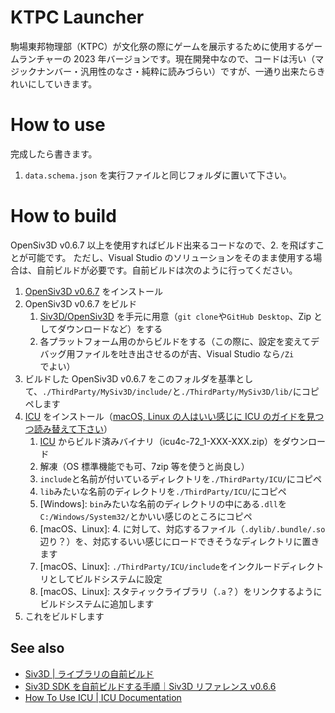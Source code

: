 # KTPC Launcher
駒場東邦物理部（KTPC）が文化祭の際にゲームを展示するために使用するゲームランチャーの 2023 年バージョンです。現在開発中なので、コードは汚い（マジックナンバー・汎用性のなさ・純粋に読みづらい）ですが、一通り出来たらきれいにしていきます。

# How to use
完成したら書きます。

1. `data.schema.json` を実行ファイルと同じフォルダに置いて下さい。

# How to build
OpenSiv3D v0.6.7 以上を使用すればビルド出来るコードなので、2. を飛ばすことが可能です。
ただし、Visual Studio のソリューションをそのまま使用する場合は、自前ビルドが必要です。自前ビルドは次のように行ってください。

1. [OpenSiv3D v0.6.7](https://siv3d.github.io/ja-jp/) をインストール
2. OpenSiv3D v0.6.7 をビルド
   1. [Siv3D/OpenSiv3D](https://github.com/Siv3D/OpenSiv3D) を手元に用意（`git clone`や`GitHub Desktop`、Zip としてダウンロードなど）をする
   2. 各プラットフォーム用のからビルドをする（この際に、設定を変えてデバッグ用ファイルを吐き出させるのが吉、Visual Studio なら`/Zi`でよい）
3. ビルドした OpenSiv3D v0.6.7 をこのフォルダを基準として、`./ThirdParty/MySiv3D/include/`と`./ThirdParty/MySiv3D/lib/`にコピペします
4. [ICU](https://github.com/unicode-org/icu/releases) をインストール（[macOS, Linux の人はいい感じに ICU のガイドを見つつ読み替えて下さい](https://unicode-org.github.io/icu/userguide/icu/howtouseicu.html)）
   1. [ICU](https://github.com/unicode-org/icu/releases) からビルド済みバイナリ（icu4c-72_1-XXX-XXX.zip）をダウンロード
   2. 解凍（OS 標準機能でも可、7zip 等を使うと尚良し）
   3. `include`と名前が付いているディレクトリを`./ThirdParty/ICU/`にコピペ
   4. `lib`みたいな名前のディレクトリを`./ThirdParty/ICU/`にコピペ
   5. \[Windows\]: `bin`みたいな名前のディレクトリの中にある`.dll`を`C:/Windows/System32/`とかいい感じのところにコピペ
   6. \[macOS、Linux\]: 4. に対して、対応するファイル（`.dylib/.bundle/.so`辺り？）を、対応するいい感じにロードできそうなディレクトリに置きます
   7. \[macOS、Linux\]: `./ThirdParty/ICU/include`をインクルードディレクトリとしてビルドシステムに設定
   8. \[macOS、Linux\]: スタティックライブラリ（`.a`？）をリンクするようにビルドシステムに追加します
5. これをビルドします

## See also
- [Siv3D | ライブラリの自前ビルド](https://zenn.dev/reputeless/articles/article-build-siv3d)
- [Siv3D SDK を自前ビルドする手順｜Siv3D リファレンス v0.6.6](https://zenn.dev/reputeless/books/siv3d-documentation/viewer/build)
- [How To Use ICU | ICU Documentation](https://unicode-org.github.io/icu/userguide/icu/howtouseicu.html)